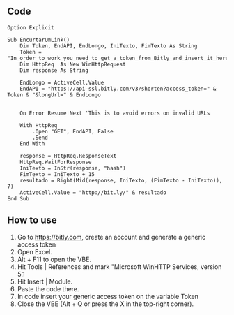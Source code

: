 ## Code

```
Option Explicit 
 
Sub EncurtarUmLink() 
    Dim Token, EndAPI, EndLongo, IniTexto, FimTexto As String 
    Token = "In_order_to_work_you_need_to_get_a_token_from_Bitly_and_insert_it_here" 
    Dim HttpReq  As New WinHttpRequest 
    Dim response As String 
     
    EndLongo = ActiveCell.Value 
    EndAPI = "https://api-ssl.bitly.com/v3/shorten?access_token=" & Token & "&longUrl=" & EndLongo 
     
     
    On Error Resume Next 'This is to avoid errors on invalid URLs
     
    With HttpReq 
        .Open "GET", EndAPI, False 
        .Send 
    End With 
     
    response = HttpReq.ResponseText 
    HttpReq.WaitForResponse 
    IniTexto = InStr(response, "hash") 
    FimTexto = IniTexto + 15 
    resultado = Right(Mid(response, IniTexto, (FimTexto - IniTexto)), 7) 
    ActiveCell.Value = "http://bit.ly/" & resultado 
End Sub 
```

## How to use

1. Go to https://bitly.com, create an account and generate a generic access token
2. Open Excel. 
3. Alt + F11 to open the VBE.
4. Hit Tools | References and mark "Microsoft WinHTTP Services, version 5.1
5. Hit Insert | Module. 
6. Paste the code there.
7. In code insert your generic access token on the variable Token
8. Close the VBE (Alt + Q or press the X in the top-right corner).